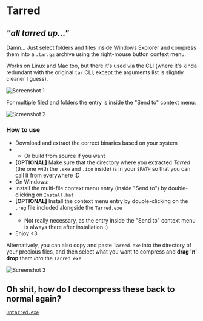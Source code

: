 # Tarred

## _"all tarred up..."_

Damn... Just select folders and files inside Windows Explorer and compress them into a `.tar.gz` archive using the right-mouse button context menu.

Works on Linux and Mac too, but there it's used via the CLI (where it's kinda redundant with the original `tar` CLI, except the arguments list is slightly cleaner I guess).

![Screenshot 1](https://static.files.glitchedpolygons.com/tarred-windows-screenshot-01.png)

For multiple filed and folders the entry is inside the "Send to" context menu:

![Screenshot 2](https://static.files.glitchedpolygons.com/tarred-windows-screenshot-02.png)

### How to use

* Download and extract the correct binaries based on your system
* * Or build from source if you want
* **[OPTIONAL]** Make sure that the directory where you extracted _Tarred_ (the one with the `.exe` and `.ico` inside) is in your `$PATH` so that you can call it from everywhere :D
* On Windows:
* Install the multi-file context menu entry (inside "Send to") by double-clicking on `Install.bat`
* **[OPTIONAL]** Install the context menu entry by double-clicking on the `.reg` file included alongside the `Tarred.exe`
* * Not really necessary, as the entry inside the "Send to" context menu is always there after installation :)
* Enjoy <3

Alternatively, you can also copy and paste `Tarred.exe` into the directory of your precious files, and then select what you want to compress and **drag 'n' drop** them _into_ the `Tarred.exe`

![Screenshot 3](https://static.files.glitchedpolygons.com/tarred-windows-screenshot-03.gif)

## Oh shit, how do I decompress these back to normal again?

[`Untarred.exe`](https://github.com/GlitchedPolygons/Untarred)
